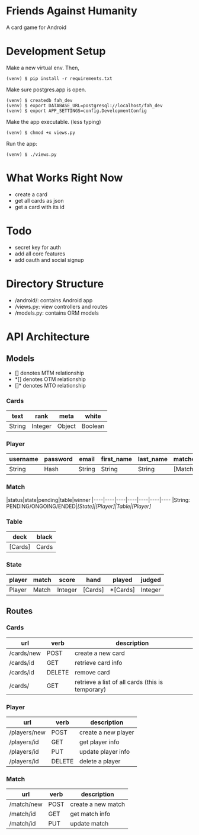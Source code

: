 # Friends Against Humanity
A card game for Android

# Development Setup
Make a new virtual env. Then,
<pre><code>(venv) $ pip install -r requirements.txt</code></pre>

Make sure postgres.app is open.
<pre><code>(venv) $ createdb fah_dev
(venv) $ export DATABASE_URL=postgresql://localhost/fah_dev
(venv) $ export APP_SETTINGS=config.DevelopmentConfig</code></pre>

Make the app executable. (less typing)
<pre><code>(venv) $ chmod +x views.py</code></pre>

Run the app:
<pre><code>(venv) $ ./views.py</code></pre>

# What Works Right Now
- create a card
- get all cards as json
- get a card with its id

# Todo
- secret key for auth
- add all core features
- add oauth and social signup

# Directory Structure
- /android/: contains Android app
- /views.py: view controllers and routes
- /models.py: contains ORM models

# API Architecture
## Models
- [] denotes MTM relationship
- *[] denotes OTM relationship
- []* denotes MTO relationship

### Cards
|text|rank|meta|white
|----|----|----|----
|String|Integer|Object|Boolean

### Player
|username|password|email|first_name|last_name|matches|friends|wins|losses
|----|----|----|----|----|----|----|----|----
|String|Hash|String|String|String|[Match]|[Player]|Integer|Integer

### Match
|status|state|pending|table|winner
|----|----|----|----|----|----|----
|String: PENDING/ONGOING/ENDED|*[State]|[Player]|Table|[Player]*

### Table
|deck|black
|----|----
|[Cards]|Cards

### State
|player|match|score  |hand   |played|judged
|------|-----|-------|-------|------|-------
|Player|Match|Integer|[Cards]|*[Cards]|Integer

## Routes
### Cards
|url|verb|description
|---|----|-----
|/cards/new|POST|create a new card
|/cards/id|GET|retrieve card info
|/cards/id|DELETE|remove card
|/cards/|GET|retrieve a list of all cards (this is temporary)

### Player
|url|verb|description
|---|----|-----
|/players/new|POST|create a new player
|/players/id|GET|get player info
|/players/id|PUT|update player info
|/players/id|DELETE|delete a player

### Match
|url|verb|description
|---|----|-----
|/match/new|POST|create a new match
|/match/id|GET|get match info
|/match/id|PUT|update match
